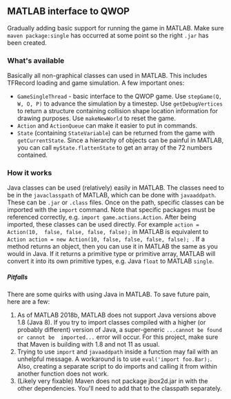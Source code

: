## MATLAB interface to QWOP
Gradually adding basic support for running the game in MATLAB. Make sure `maven package:single` has occurred at some 
point so the right `.jar` has been created. 

### What's available

Basically all non-graphical classes can used in MATLAB. This includes TFRecord loading and game simulation. A few 
important ones:
* `GameSingleThread` - basic interface to the QWOP game. Use `stepGame(Q, W, O, P)` to advance the simulation by a 
timestep. Use `getDebugVertices` to return a structure containing collision shape location information for drawing 
purposes. Use `makeNewWorld` to reset the game.
* `Action` and `ActionQueue` can make it easier to put in commands. 
* `State` (containing `StateVariable`) can be returned from the game with `getCurrentState`. Since a hierarchy of 
objects can be painful in MATLAB, you can call `myState.flattenState` to get an array of the 72 numbers contained.

### How it works

Java classes can be used (relatively) easily in MATLAB. The classes need to be in the `javaclasspath` of MATLAB, 
which can be done with `javaaddpath`. These can be `.jar` or `.class` files. Once on the path, specific classes can 
be imported with the `import` command. Note that specific packages must be referenced correctly, e.g. 
`import game.actions.Action`. After being imported, these classes can be used directly. For example `action = Action(10, 
false, false, false, false);` in MATLAB is equivalent to `Action action = new Action(10, false, false, false, false);
`. If a method returns an object, then you can use it in MATLAB the same as you would in Java. If it returns a 
primitive type or primitive array, MATLAB will convert it into its own primitive types, e.g. Java `float` to MATLAB 
`single`. 

##### Pitfalls
There are some quirks with using Java in MATLAB. To save future pain, here are a few:

1. As of MATLAB 2018b, MATLAB does not support Java versions above 1.8 (Java 8). If you try to import classes 
compiled with a higher (or probably different) version of Java, a super-generic `...cannot be found or cannot be 
imported...` error will occur. For this project, make sure that Maven is building with 1.8 and not 11 as usual.
2. Trying to use `import` and `javaaddpath` inside a function may fail with an unhelpful message. A workaround is to 
use `eval('import foo.Bar);`. Also, creating a separate script to do imports and calling it from within another 
function does not work.
3. (Likely very fixable) Maven does not package jbox2d.jar in with the other dependencies. You'll need to add that to
 the classpath separately.